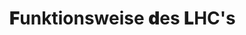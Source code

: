 # <span style="font-weight:bolder;">F</span>unktionsweise <span style="font-weight:bolder;">d</span>es <span style="font-weight:bolder;">L</span>HC's